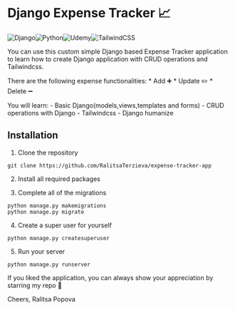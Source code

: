 # Django Expense Tracker 📈

![Django](https://img.shields.io/badge/django-%23092E20.svg?style=for-the-badge&logo=django&logoColor=white)![Python](https://img.shields.io/badge/python-3670A0?style=for-the-badge&logo=python&logoColor=ffdd54)![Udemy](https://img.shields.io/badge/Udemy-A435F0?style=for-the-badge&logo=Udemy&logoColor=white)![TailwindCSS](https://img.shields.io/badge/tailwindcss-%2338B2AC.svg?style=for-the-badge&logo=tailwind-css&logoColor=white)

You can use this custom simple Django based Expense Tracker application to learn how to create Django application with CRUD operations and Tailwindcss.

There are the following expense functionalities:
    * Add ➕
    * Update ✏️
    * Delete ➖

You will learn:
    - Basic Django(models,views,templates and forms)
    - CRUD operations with Django
    - Tailwindcss
    - Django humanize


## Installation

1. Clone the repository

```
git clone https://github.com/RalitsaTerzieva/expense-tracker-app
``` 

2. Install all required packages

3. Complete all of the migrations

```
python manage.py makemigrations
python manage.py migrate
```

4. Create a super user for yourself

```
python manage.py createsuperuser
```

5. Run your server

```
python manage.py runserver
```

If you liked the application, you can always show your appreciation by starring my repo 💌

Cheers, Ralitsa Popova
